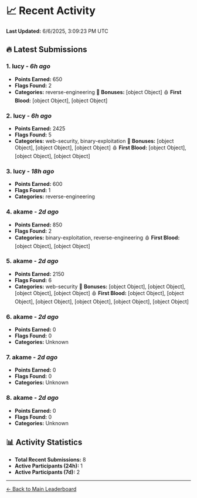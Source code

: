 # 📈 Recent Activity

**Last Updated:** 6/6/2025, 3:09:23 PM UTC

## 🔥 Latest Submissions

### 1. lucy - *6h ago*
- **Points Earned:** 650
- **Flags Found:** 2
- **Categories:** reverse-engineering 🎯 **Bonuses:** [object Object] 🩸 **First Blood:** [object Object], [object Object]

### 2. lucy - *6h ago*
- **Points Earned:** 2425
- **Flags Found:** 5
- **Categories:** web-security, binary-exploitation 🎯 **Bonuses:** [object Object], [object Object], [object Object] 🩸 **First Blood:** [object Object], [object Object], [object Object]

### 3. lucy - *18h ago*
- **Points Earned:** 600
- **Flags Found:** 1
- **Categories:** reverse-engineering

### 4. akame - *2d ago*
- **Points Earned:** 850
- **Flags Found:** 2
- **Categories:** binary-exploitation, reverse-engineering 🩸 **First Blood:** [object Object], [object Object]

### 5. akame - *2d ago*
- **Points Earned:** 2150
- **Flags Found:** 6
- **Categories:** web-security 🎯 **Bonuses:** [object Object], [object Object], [object Object], [object Object] 🩸 **First Blood:** [object Object], [object Object], [object Object], [object Object], [object Object], [object Object]

### 6. akame - *2d ago*
- **Points Earned:** 0
- **Flags Found:** 0
- **Categories:** Unknown

### 7. akame - *2d ago*
- **Points Earned:** 0
- **Flags Found:** 0
- **Categories:** Unknown

### 8. akame - *2d ago*
- **Points Earned:** 0
- **Flags Found:** 0
- **Categories:** Unknown

## 📊 Activity Statistics

- **Total Recent Submissions:** 8
- **Active Participants (24h):** 1
- **Active Participants (7d):** 2

---
[← Back to Main Leaderboard](README.md)
